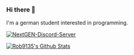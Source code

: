 ### Hi there 👋

I'm a german student interested in programming.

[![NextGEN-Discord-Server](https://img.shields.io/discord/844189395019759687.svg?label=Discord&logo=Discord&color=7289da&style=for-the-badge)](https://discord.gg/wAcahvmjdU)

[![Rob9135's Github Stats](https://github-readme-stats.vercel.app/api?username=rob9315)](https://github.com/anuraghazra/github-readme-stats)
